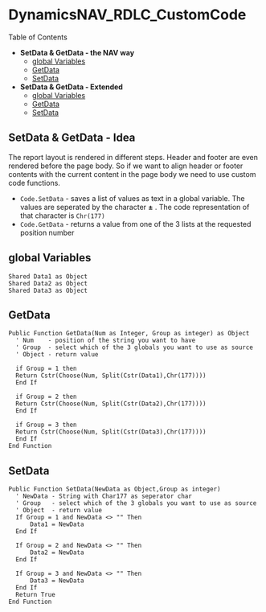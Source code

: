 # DynamicsNAV_RDLC_CustomCode

Table of Contents
* __SetData & GetData - the NAV way__
  * [global Variables](#global-Variables1)
  * [GetData](#GetData)
  * [SetData](#SetData)
* __SetData & GetData - Extended__
  * [global Variables](#global-Variables2)
  * [GetData](#GetData)
  * [SetData](#SetData)
  
## SetData & GetData - Idea
The report layout is rendered in different steps. Header and footer are even rendered before the page body. So if we want to align header or footer contents with the current content in the page body we need to use custom code functions. 
* `Code.SetData` - saves a list of values as text in a global variable. The values are seperated by the character __&#177;__ . The code representation of that character is `Chr(177)`
* `Code.GetData` - returns a value from one of the 3 lists at the requested position number

## global Variables
```vbnet
Shared Data1 as Object
Shared Data2 as Object
Shared Data3 as Object
```
## GetData
```vbnet
Public Function GetData(Num as Integer, Group as integer) as Object
  ' Num    - position of the string you want to have 
  ' Group  - select which of the 3 globals you want to use as source 
  ' Object - return value  

  if Group = 1 then
  Return Cstr(Choose(Num, Split(Cstr(Data1),Chr(177))))
  End If

  if Group = 2 then
  Return Cstr(Choose(Num, Split(Cstr(Data2),Chr(177))))
  End If

  if Group = 3 then
  Return Cstr(Choose(Num, Split(Cstr(Data3),Chr(177))))
  End If
End Function
```
## SetData
```vbnet     
Public Function SetData(NewData as Object,Group as integer)
  ' NewData - String with Char177 as seperator char 
  ' Group   - select which of the 3 globals you want to use as source 
  ' Object  - return value   
  If Group = 1 and NewData <> "" Then
      Data1 = NewData
  End If

  If Group = 2 and NewData <> "" Then
      Data2 = NewData
  End If

  If Group = 3 and NewData <> "" Then
      Data3 = NewData
  End If
  Return True
End Function
```
